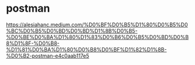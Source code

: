 # postman
https://alesiahanc.medium.com/%D0%BF%D0%B5%D1%80%D0%B5%D0%BC%D0%B5%D0%BD%D0%BD%D1%8B%D0%B5-%D0%BE%D0%BA%D1%80%D1%83%D0%B6%D0%B5%D0%BD%D0%B8%D1%8F-%D0%B8-%D1%81%D0%BA%D1%80%D0%B8%D0%BF%D1%82%D1%8B-%D0%B2-postman-e4c0aab117e5
